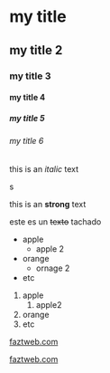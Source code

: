 <!-- heading -->
# my title
## my title 2
### my title 3
#### my title 4
##### my title 5
###### my title 6

<!-- italic -->
this is an *italic* text

<!-- strong -->s
this is an **strong** text

<!-- strikethrough -->
este es un ~~texto~~ tachado

<!-- ul -->
* apple
  * apple 2
* orange
  * ornage 2
* etc

1. apple
   1. apple2
2. orange
3. etc

<!--  -->
[faztweb.com](https.faztweb.com)

[faztweb.com](https.faztweb.com "custon title")